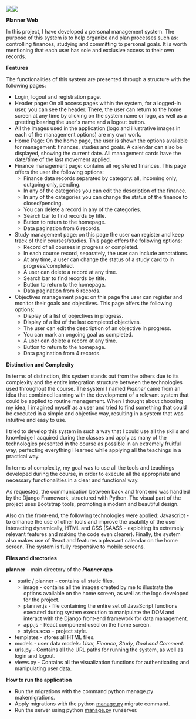 
![](Aspose.Words.2eba9dbb-0d2f-45c0-8098-99d6d12b102b.001.png)![](Aspose.Words.2eba9dbb-0d2f-45c0-8098-99d6d12b102b.002.png)

**Planner Web**

In this project, I have developed a personal management system. The purpose of this system is to help organize and plan processes such as: controlling finances, studying and committing to personal goals. It is worth mentioning that each user has sole and exclusive access to their own records. 

**Features**

The functionalities of this system are presented through a structure with the following pages:

- Login, logout and registration page.
- Header page: On all access pages within the system, for a logged-in user, you can see the header. There, the user can return to the home screen at any time by clicking on the system name or logo, as well as a greeting bearing the user's name and a logout button.
- All the images used in the application (logo and illustrative images in each of the management options) are my own work.
- Home Page: On the home page, the user is shown the options available for management: finances, studies and goals. A calendar can also be displayed, showing the current date. All management cards have the date/time of the last movement applied.
- Finance management page: contains all registered finances. This page offers the user the following options:
  - Finance data records separated by category: all, incoming only, outgoing only, pending.
  - In any of the categories you can edit the description of the finance.
  - In any of the categories you can change the status of the finance to closed/pending.
  - You can delete a record in any of the categories.
  - Search bar to find records by title.
  - Button to return to the homepage.
  - Data pagination from 6 records.
- Study management page: on this page the user can register and keep track of their courses/studies. This page offers the following options:
  - Record of all courses in progress or completed.
  - In each course record, separately, the user can include annotations.
  - At any time, a user can change the status of a study card to in progress/completed.
  - A user can delete a record at any time.
  - Search bar to find records by title.
  - Button to return to the homepage.
  - Data pagination from 6 records.
- Objectives management page: on this page the user can register and monitor their goals and objectives. This page offers the following options:
  - Display of a list of objectives in progress.
  - Display of a list of the last completed objectives.
  - The user can edit the description of an objective in progress.
  - You can mark an ongoing goal as completed.
  - A user can delete a record at any time.
  - Button to return to the homepage.
  - Data pagination from 4 records.

**Distinction and Complexity**

In terms of distinction, this system stands out from the others due to its complexity and the entire integration structure between the technologies used throughout the course. The system I named *Planner* came from an idea that combined learning with the development of a relevant system that could be applied to routine management. When I thought about choosing my idea, I imagined myself as a user and tried to find something that could be executed in a simple and objective way, resulting in a system that was intuitive and easy to use. 

I tried to develop this system in such a way that I could use all the skills and knowledge I acquired during the classes and apply as many of the technologies presented in the course as possible in an extremely fruitful way, perfecting everything I learned while applying all the teachings in a practical way. 

In terms of complexity, my goal was to use all the tools and teachings developed during the course, in order to execute all the appropriate and necessary functionalities in a clear and functional way. 

As requested, the communication between back and front end was handled by the Django Framework, structured with Python. The visual part of the project uses Bootstrap tools, promoting a modern and beautiful design. 

Also on the front-end, the following technologies were applied: Javascript - to enhance the use of other tools and improve the usability of the user interacting dynamically, HTML and CSS (SAASS - exploiting its extremely relevant features and making the code even clearer). Finally, the system also makes use of React and features a pleasant calendar on the home screen. The system is fully responsive to mobile screens.

**Files and directories**

**planner** - main directory of the ***Planner* app**

- ` `static / planner - contains all static files.
  - image - contains all the images created by me to illustrate the options available on the home screen, as well as the logo developed for the project.
  - planner.js - file containing the entire set of JavaScript functions executed during system execution to manipulate the DOM and interact with the Django front-end framework for data management.
  - app.js - React component used on the home screen.
  - styles.scss - project style.
- templates - stores all HTML files.
- models - user data models: *User, Finance, Study, Goal and Comment*.
- urls.py - Contains all the URL paths for running the system, as well as login and logout.
- views.py - Contains all the visualization functions for authenticating and manipulating user data.

**How to run the application**

- Run the migrations with the command python manage.py makemigrations.
- Apply migrations with the python [manage.py](http://manage.py/) migrate command.
- Run the server using python [manage.py](http://manage.py/) runserver.

